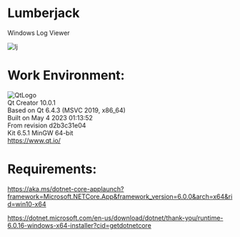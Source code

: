 # Lumberjack
Windows Log Viewer 

![lj](https://github.com/kn0w0n3/Lumberjack/assets/22214754/2785520f-a307-4633-a9cd-3c4fc8c6a434)  
 
# **Work Environment:**       
![QtLogo](https://user-images.githubusercontent.com/22214754/179895211-d52559ab-35df-4fcc-bf69-7377739330d4.png)  
Qt Creator 10.0.1  
Based on Qt 6.4.3 (MSVC 2019, x86_64)  
Built on May 4 2023 01:13:52  
From revision d2b3c31e04  
Kit 6.5.1 MinGW 64-bit      
https://www.qt.io/  

# **Requirements:**   
https://aka.ms/dotnet-core-applaunch?framework=Microsoft.NETCore.App&framework_version=6.0.0&arch=x64&rid=win10-x64  

https://dotnet.microsoft.com/en-us/download/dotnet/thank-you/runtime-6.0.16-windows-x64-installer?cid=getdotnetcore  

